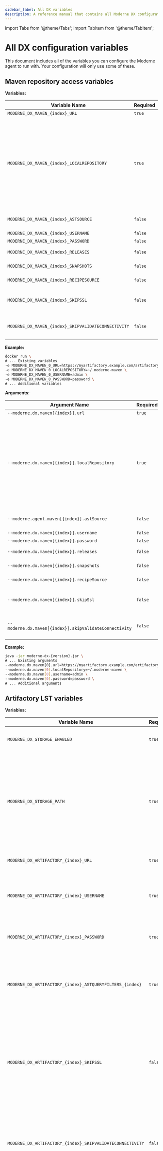 ```yaml
---
sidebar_label: All DX variables
description: A reference manual that contains all Moderne DX configuration variables.
---
```


import Tabs from '@theme/Tabs';
import TabItem from '@theme/TabItem';

# All DX configuration variables

This document includes all of the variables you can configure the Moderne agent to run with. Your configuration will only use some of these.

## Maven repository access variables

<Tabs groupId="dx-type">
<TabItem value="oci-container" label="OCI Container">

**Variables:**

| Variable Name                                 | Required | Default            | Description                                                                                                                                                           |
|-----------------------------------------------|----------|--------------------|-----------------------------------------------------------------------------------------------------------------------------------------------------------------------|
| `MODERNE_DX_MAVEN_{index}_URL`             | `true`   |                    | The URL of your Maven repository.                                                                                                                                     |
| `MODERNE_DX_MAVEN_{index}_LOCALREPOSITORY` | `true`   | `~/.moderne-maven` | The path on disk where LST artifacts and Maven index files will be downloaded to. This is on the disk where the agent is being run and **not** on the Maven instance. <br/><br/> LST artifacts are deleted from this location after they are transmitted to Moderne. Index files will remain behind to be used to detect diffs in the artifacts. <br/><br/> If multiple Maven repositories are configured on the agent, they **must** have different `MODERNE_DX_MAVEN_{index}_LOCALREPOSITORY` configured. |
| `MODERNE_DX_MAVEN_{index}_ASTSOURCE`       | `false`   | `true`             | Specifies whether or not this repository should be searched for LST artifacts. (Note: LSTs used to be called ASTs).                                                    |
| `MODERNE_DX_MAVEN_{index}_USERNAME`        | `false`  | `null`             | The username used to resolve artifacts.                                                                                                                               |
| `MODERNE_DX_MAVEN_{index}_PASSWORD`        | `false`  | `null`             | The password used to resolve artifacts.                                                                                                                               |
| `MODERNE_DX_MAVEN_{index}_RELEASES`        | `false`  | `true`             | Specifies whether or not this repository should be searched for releases.                                                                                             |
| `MODERNE_DX_MAVEN_{index}_SNAPSHOTS`       | `false`  | `true`             | Specifies whether or not this repository should be searched for snapshots.                                                                                            |
| `MODERNE_DX_MAVEN_{index}_RECIPESOURCE`    | `false`  | `true`             | Specifies whether or not this repository should be searched for recipe jars.                                                                                          |
| `MODERNE_DX_MAVEN_{index}_SKIPSSL`         | `false`  | `false`            | Whether or not to skip SSL/TLS verification for calls from the agent to this Maven repository. This must be set to `true` if you use a self-signed SSL/TLS certificate. |
| `MODERNE_DX_MAVEN_{index}_SKIPVALIDATECONNECTIVITY` | `false` | `false` | By default, on DX startup, we validate that it can connect to the configured resource, and fail to start up the DX if we cannot. Set this to `true` to skip this validation. |

**Example:**

```bash
docker run \
# ... Existing variables
-e MODERNE_DX_MAVEN_0_URL=https://myartifactory.example.com/artifactory/libs-releases-local \
-e MODERNE_DX_MAVEN_0_LOCALREPOSITORY=~/.moderne-maven \
-e MODERNE_DX_MAVEN_0_USERNAME=admin \
-e MODERNE_DX_MAVEN_0_PASSWORD=password \
# ... Additional variables
```
</TabItem>

<TabItem value="executable-jar" label="Executable JAR">

**Arguments:**

| Argument Name                                    | Required | Default            | Description                                                                                                                                                           |
|--------------------------------------------------|----------|--------------------|-----------------------------------------------------------------------------------------------------------------------------------------------------------------------|
| `--moderne.dx.maven[{index}].url`             | `true`   |                    | The URL of your Maven repository.                                                                                                                                     |
| `--moderne.dx.maven[{index}].localRepository` | `true`   | `~/.moderne-maven` | The path on disk where LST artifacts and Maven index files will be downloaded to. This is on the disk where the agent is being run and **not** on the Maven instance. <br/><br/> LST artifacts are deleted from this location after they are transmitted to Moderne. Index files will remain behind to be used to detect diffs in the artifacts. <br/><br/> If multiple Maven repositories are configured on the agent, they **must** have different `--moderne.dx.maven[{index}].localRepository` configured. |
| `--moderne.agent.maven[{index}].astSource`       | `false`   | `true`             | Specifies whether or not this repository should be searched for LST artifacts. (Note: LSTs used to be called ASTs).                                                    |
| `--moderne.dx.maven[{index}].username`        | `false`  | `null`             | The username used to resolve artifacts.                                                                                                                               |
| `--moderne.dx.maven[{index}].password`        | `false`  | `null`             | The password used to resolve artifacts.                                                                                                                               |
| `--moderne.dx.maven[{index}].releases`        | `false`  | `true`             | Specifies whether or not this repository should be searched for releases.                                                                                             |
| `--moderne.dx.maven[{index}].snapshots`       | `false`  | `true`             | Specifies whether or not this repository should be searched for snapshots.                                                                                            |
| `--moderne.dx.maven[{index}].recipeSource`    | `false`  | `true`             | Specifies whether or not this repository should be searched for recipe jars.                                                                                          |
| `--moderne.dx.maven[{index}].skipSsl`         | `false`  | `false`            | Whether or not to skip SSL/TLS verification for calls from the agent to this Maven repository. This must be set to `true` if you use a self-signed SSL/TLS certificate. |
| `--moderne.dx.maven[{index}].skipValidateConnectivity` | `false` | `false` | By default, on DX startup, we validate that it can connect to the configured resource, and fail to start up the DX if we cannot. Set this to `true` to skip this validation. |

**Example:**

```bash
java -jar moderne-dx-{version}.jar \
# ... Existing arguments
--moderne.dx.maven[0].url=https://myartifactory.example.com/artifactory/libs-releases-local \
--moderne.dx.maven[0].localRepository=~/.moderne-maven \
--moderne.dx.maven[0].username=admin \
--moderne.dx.maven[0].password=password \
# ... Additional arguments
```
</TabItem>
</Tabs>

## Artifactory LST variables

<Tabs groupId="dx-type">
<TabItem value="oci-container" label="OCI Container">

**Variables:**

| Variable Name                                             | Required | Default                                | Description                                                                                                                                                                                                                      |
|-----------------------------------------------------------|----------|----------------------------------------|----------------------------------------------------------------------------------------------------------------------------------------------------------------------------------------------------------------------------------|
| `MODERNE_DX_STORAGE_ENABLED`                              | `true`   | `false`                                | Enables persistent storage for the LST index.                                                                                                                                                                                    |
| `MODERNE_DX_STORAGE_PATH`                                 | `true`   | `<dx configuration directory>/storage` | The path of the LST index directory on the container or local disk. (`<dx configuration directory>`refers to the location where all configuration for DX lives, including the recipe catalog, tokens, etc. It's not configurable. |
| `MODERNE_DX_ARTIFACTORY_{index}_URL`                      | `true`   |                                        | The URL of your Artifactory instance.                                                                                                                                                                                            |
| `MODERNE_DX_ARTIFACTORY_{index}_USERNAME`                 | `true`   |                                        | The username used to connect to your Artifactory instance. This user must have permission to run AQL queries.                                                                                                                    |
| `MODERNE_DX_ARTIFACTORY_{index}_PASSWORD`                 | `true`   |                                        | The password used to connect to your Artifactory instance.                                                                                                                                                                       |
| `MODERNE_DX_ARTIFACTORY_{index}_ASTQUERYFILTERS_{index}`  | `true`   |                                        | The AQL query fragment used to select LST artifacts to send to Moderne. If multiple are specified, they are combined together with an `AND`.                                                                                     |
| `MODERNE_DX_ARTIFACTORY_{index}_SKIPSSL`                  | `false`  | `false`                                | Specifies whether or not to skip SSL verification for HTTP connections from the service to this Artifactory instance. This must be set to `true` if you use a self-signed SSL/TLS certificate.                                   |
| `MODERNE_DX_ARTIFACTORY_{index}_SKIPVALIDATECONNECTIVITY` | `false`  | `false`                                | By default, on DX startup, we validate that it can connect to the configured resource, and fail to start up the DX if we cannot. Set this to_ `true` _to skip this validation.                                                    |
| `MODERNE_DX_ARTIFACTSYNC_SINCE`                           | `false`  |                                        | Specifies how long in the past to sync your artifacts. Defaults to syncing all time. It is recommended to set a start date of the sync or it will try to search your entire artifactory.                                         |

**Example:**

```bash
docker run \
# ... Existing variables
-e MODERNE_DX_STORAGE_ENABLED=true \
-e MODERNE_DX_STORAGE_PATH=/some/storage/path \
-e MODERNE_DX_ARTIFACTORY_0_URL=https://myartifactory.example.com/artifactory/ \
-e MODERNE_DX_ARTIFACTORY_0_USERNAME=admin \
-e MODERNE_DX_ARTIFACTORY_0_PASSWORD=password \
-e MODERNE_DX_ARTIFACTORY_0_ASTQUERYFILTERS_0='"name":{"$match":"*-ast.jar"}' \
-e MODERNE_DX_ARTIFACTORY_0_ASTQUERYFILTERS_1='"repo":{"$eq":"example-maven"}' \
-e MODERNE_DX_ARTIFACTSYNC_SINCE=2024-01-01T00:00:00Z
# ... Additional variables
```
</TabItem>

<TabItem value="executable-jar" label="Executable JAR">

**Arguments:**

| Argument Name                                             | Required | Default                                | Description                                                                                                                                                                                                                      |
|-----------------------------------------------------------|----------|----------------------------------------|----------------------------------------------------------------------------------------------------------------------------------------------------------------------------------------------------------------------------------|
| `--moderne.dx.storage.enabled`                              | `true`   | `false`                                | Enables persistent storage for the LST index.                                                                                                                                                                                    |
| `--moderne.dx.storage.path`                                 | `true`   | `<dx configuration directory>/storage` | The path of the LST index directory on the container or local disk. (`<dx configuration directory>`refers to the location where all configuration for DX lives, including the recipe catalog, tokens, etc. It's not configurable. |
| `--moderne.dx.artifactory[{index}].url`                      | `true`   |                                        | The URL of your Artifactory instance.                                                                                                                                                                                            |
| `--moderne.dx.artifactory[{index}].username`                 | `true`   |                                        | The username used to connect to your Artifactory instance. This user must have permission to run AQL queries.                                                                                                                    |
| `--moderne.dx.artifactory[{index}].password`                 | `true`   |                                        | The password used to connect to your Artifactory instance.                                                                                                                                                                       |
| `--moderne.dx.artifactory[{index}].astQueryFilters[{index}]`  | `true`   |                                        | The AQL query fragment used to select LST artifacts to send to Moderne. If multiple are specified, they are combined together with an `AND`.                                                                                     |
| `--moderne.dx.artifactory[{index}].skipSsl`                  | `false`  | `false`                                | Specifies whether or not to skip SSL verification for HTTP connections from the service to this Artifactory instance. This must be set to `true` if you use a self-signed SSL/TLS certificate.                                   |
| `--moderne.dx.artifactory[{index}].skipValidateConnectivity` | `false`  | `false`                                | By default, on DX startup, we validate that it can connect to the configured resource, and fail to start up the DX if we cannot. Set this to_ `true` _to skip this validation.                                                    |
| `--moderne.dx.artifactSync.since`                           | `false`  |                                        | Specifies how long in the past to sync your artifacts. Defaults to syncing all time. It is recommended to set a start date of the sync or it will try to search your entire artifactory.                                         |

**Example:**

```bash
java -jar moderne-dx-{version}.jar \
# ... Existing arguments
--moderne.dx.storage.enabled=true \
---moderne.dx.storage.path=/some/storage/path \
--moderne.dx.artifactory[0].url=https://myartifactory.example.com/artifactory/ \
--moderne.dx.artifactory[0].username=admin \
--moderne.dx.artifactory[0].password=password \
--moderne.dx.artifactory[0].astQueryFilters[0]='{"name":{"$match":"*-ast.jar"}}' \
--moderne.dx.artifactory[0].astQueryFilters[1]='{"repo":{"$eq":"example-maven"}}' \
--moderne.dx.artifactSync.since=2024-01-01T00:00:00Z \
# ... Additional arguments
```
</TabItem>
</Tabs>

## Artifactory recipe variables

<Tabs groupId="dx-type">
<TabItem value="oci-container" label="OCI Container">

**Variables:**

| Variable Name                                 | Required | Default            | Description                                                                                                                                                           |
|-----------------------------------------------|----------|--------------------|-----------------------------------------------------------------------------------------------------------------------------------------------------------------------|
| `MODERNE_DX_MAVEN_{index}_URL`             | `true`   |                    | The URL of your Maven repository inside of Artifactory.                                                                                                                                     |
| `MODERNE_DX_MAVEN_{index}_ASTSOURCE`       | `true`   | `true`             | Specifies whether or not this repository should be searched for LST artifacts. Defaults to `true` – but you should set this to `false` (Note: LSTs used to be called ASTs).                                                    |
| `MODERNE_DX_MAVEN_{index}_LOCALREPOSITORY` | `true`   | `~/.moderne-maven` | The path on disk where Maven index files will be downloaded to. This is on the disk where the service is being run and **not** in Artifactory. <br/><br/> If multiple Maven repositories are configured on the agent, they **must** have different `MODERNE_DX_MAVEN_{index}_LOCALREPOSITORY` configured. |
| `MODERNE_DX_MAVEN_{index}_USERNAME`        | `false`  | `null`             | The username used to resolve artifacts.                                                                                                                               |
| `MODERNE_DX_MAVEN_{index}_PASSWORD`        | `false`  | `null`             | The password used to resolve artifacts.                                                                                                                               |
| `MODERNE_DX_MAVEN_{index}_RELEASES`        | `false`  | `true`             | Specifies whether or not this repository should be searched for releases.                                                                                             |
| `MODERNE_DX_MAVEN_{index}_SNAPSHOTS`       | `false`  | `true`             | Specifies whether or not this repository should be searched for snapshots.                                                                                            |
| `MODERNE_DX_MAVEN_{index}_RECIPESOURCE`    | `false`  | `true`             | Specifies whether or not this repository should be searched for recipe jars.                                                                                          |
| `MODERNE_DX_MAVEN_{index}_SKIPSSL`         | `false`  | `false`            | Whether or not to skip SSL/TLS verification for calls from the agent to this Maven repository. This must be set to `true` if you use a self-signed SSL/TLS certificate. |
| `MODERNE_DX_MAVEN_{index}_SKIPVALIDATECONNECTIVITY` | `false` | `false` | By default, on DX startup, we validate that it can connect to the configured resource, and fail to start up the DX if we cannot. Set this to `true` to skip this validation. |

**Example:**

```bash
docker run \
# ... Existing variables
-e MODERNE_DX_MAVEN_0_URL=https://myartifactory.example.com/artifactory/libs-releases-local \
-e MODERNE_DX_MAVEN_0_ASTSOURCE=false \
-e MODERNE_DX_MAVEN_0_LOCALREPOSITORY=~/.moderne-maven \
-e MODERNE_DX_MAVEN_0_USERNAME=admin \
-e MODERNE_DX_MAVEN_0_PASSWORD=password \
# ... Additional variables
```
</TabItem>

<TabItem value="executable-jar" label="Executable JAR">

**Arguments:**

| Argument Name                                 | Required | Default            | Description                                                                                                                                                           |
|-----------------------------------------------|----------|--------------------|-----------------------------------------------------------------------------------------------------------------------------------------------------------------------|
| `--moderne.dx.maven[{index}].url`             | `true`   |                    | The URL of your Maven repository inside of Artifactory.                                                                                                                                     |
| `--moderne.dx.maven[{index}].astSource`       | `true`   | `true`             | Specifies whether or not this repository should be searched for LST artifacts. Defaults to `true` – but you should set this to `false` (Note: LSTs used to be called ASTs).                                                    |
| `--moderne.dx.maven[{index}].localRepository` | `true`   | `~/.moderne-maven` | The path on disk where Maven index files will be downloaded to. This is on the disk where the service is being run and **not** in Artifactory. <br/><br/> If multiple Maven repositories are configured on the agent, they **must** have different `MODERNE_DX_MAVEN_{index}_LOCALREPOSITORY` configured. |
| `--moderne.dx.maven[{index}].username`        | `false`  | `null`             | The username used to resolve artifacts.                                                                                                                               |
| `--moderne.dx.maven[{index}].password`        | `false`  | `null`             | The password used to resolve artifacts.                                                                                                                               |
| `--moderne.dx.maven[{index}].releases`        | `false`  | `true`             | Specifies whether or not this repository should be searched for releases.                                                                                             |
| `--moderne.dx.maven[{index}].snapshots`       | `false`  | `true`             | Specifies whether or not this repository should be searched for snapshots.                                                                                            |
| `--moderne.dx.maven[{index}].recipeSource`    | `false`  | `true`             | Specifies whether or not this repository should be searched for recipe jars.                                                                                          |
| `--moderne.dx.maven[{index}].skipSsl`         | `false`  | `false`            | Whether or not to skip SSL/TLS verification for calls from the agent to this Maven repository. This must be set to `true` if you use a self-signed SSL/TLS certificate. |
| `--moderne.dx.maven[{index}].skipValidateConnectivity` | `false` | `false` | By default, on DX startup, we validate that it can connect to the configured resource, and fail to start up the DX if we cannot. Set this to `true` to skip this validation. |

**Example:**

```bash
java -jar moderne-dx-{version}.jar \
# ... Existing arguments
--moderne.dx.maven[0].url=https://myartifactory.example.com/artifactory/libs-releases-local \
--moderne.dx.maven[0].astSource=false \
--moderne.dx.maven[0].localRepository=~/.moderne-maven \
--moderne.dx.maven[0].username=admin \
--moderne.dx.maven[0].password=password \
# ... Additional arguments
```
</TabItem>
</Tabs>

## On-prem SCM variables

<Tabs groupId="dx-type">
<TabItem value="oci-container" label="OCI Container">

**Variables:**

| Variable Name                                                | Required | Default | Description                                                                                                                                                                                                      |
|--------------------------------------------------------------|----------|---------|------------------------------------------------------------------------------------------------------------------------------------------------------------------------------------------------------------------|
| `MODERNE_DX_SCM_{index}_BASEURL`                             | `true`   |         | The primary URL of your SCM server. This URL will be used as the origin.                                                                                                                                         |
| `MODERNE_DX_SCM_{index}_TYPE`                                | `true`   |         | Specifies the type of the SCM server (case insensitive). Choose between: `GitHub, GitLab, Bitbucket, BitbucketCloud, AzureDevOps`.                                                                               |
| `MODERNE_DX_SCM_{index}_ALTERNATEURLS_{alternate_url_index}` | `true`   |         | One or more alternate URLs (each with a different `{alternate_url_index}`) which point to the same server. Use this to specify all the protocol and port combinations that can be used to reach the same server. |

**Example:**

```bash
docker run \
# ... Existing variables
-e MODERNE_DX_SCM_0_BASEURL=https://bitbucket.example.com/stash \
-e MODERNE_DX_SCM_0_TYPE=Bitbucket \
-e MODERNE_DX_SCM_0_ALTERNATEURLS_0=ssh://bitbucket.example.com:7999 \
-e MODERNE_DX_SCM_0_ALTERNATEURLS_1=http://bitbucket.example.com:8080/stash \
# ... Additional variables
```
</TabItem>

<TabItem value="executable-jar" label="Executable JAR">


**Arguments:**

| Argument Name                                                | Required | Default | Description                                                                                                                                                                                                      |
|--------------------------------------------------------------|----------|---------|------------------------------------------------------------------------------------------------------------------------------------------------------------------------------------------------------------------|
| `--moderne.dx.scm[{index}].baseUrl`                             | `true`   |         | The primary URL of your SCM server. This URL will be used as the origin.                                                                                                                                         |
| `--moderne.dx.scm[{index}].type`                                | `true`   |         | Specifies the type of the SCM server (case insensitive). Choose between: `GitHub, GitLab, Bitbucket, BitbucketCloud, AzureDevOps`.                                                                               |
| `--moderne.dx.scm[{index}].alternateUrls[{alternate_url_index}]` | `true`   |         | One or more alternate URLs (each with a different `{alternate_url_index}`) which point to the same server. Use this to specify all the protocol and port combinations that can be used to reach the same server. |

**Example:**

```bash
java -jar moderne-dx-{version}.jar \
# ... Existing arguments
--moderne.dx.scm[0].baseUrl=https://bitbucket.example.com/stash \
--moderne.dx.scm[0].type=Bitbucket \
--moderne.dx.scm[0].alternateUrls[0]=ssh://bitbucket.example.com:7999 \
--moderne.dx.scm[0].alternateUrls[1]=http://bitbucket.example.com:8080/stash \
# ... Additional arguments
```
</TabItem>
</Tabs>

## Organizations service variables

<Tabs groupId="dx-type">
<TabItem value="oci-container" label="OCI Container">

**Variables:**

| Variable Name                                     | Required | Default | Description                                                                                                                                                                                                                                      |
|---------------------------------------------------|----------|---------|--------------------------------------------------------------------------------------------------------------------------------------------------------------------------------------------------------------------------------------------------|
| `MODERNE_DX_ORGANIZATION_URL`                     | `true`   |         | The URL of your GraphQL service that provides organization information. Cannot be combined with `MODERNE_DX_ORGANIZATION_REPOSCSV`.                                                                                                              |
| `MODERNE_DX_ORGANIZATION_REPOSCSV`                | `true`   |         | The path of your repos.csv file that provides organization information. Cannot be combined with `MODERNE_DX_ORGANIZATION_URL`.                                                                                                                   |
| `MODERNE_DX_ORGANIZATION_DEVCENTERJSON`           | `false`  |         | The path of your devcenter.json file that provides the devCenter configurations.                                                                                                        |
| `MODERNE_DX_ORGANIZATION_DEFAULTCOMMITOPTIONS`    | `false`  |         | The commit options used if not specified by the organization service.                                                                                                                                                                            |
| `MODERNE_DX_ORGANIZATION_UPDATE_INTERVAL_SECONDS` | `false`  | `600`   | Specifies how often to request your organization information. Only used when combined with `MODERNE_DX_ORGANIZATION_URL`.                                                                                                                        |
| `MODERNE_DX_ORGANIZATION_SKIPSSL`                 | `false`  | `false` | Specifies whether or not to skip SSL validation for HTTP connections to this Organization service instance. Only used when combined with `MODERNE_DX_ORGANIZATION_URL`. This must be set to `true` if you use a self-signed SSL/TLS certificate. |

**Example:**

```bash
docker run \
# ... Existing variables
-e MODERNE_DX_ORGANIZATION_URL=http://localhost:8091 \
-e MODERNE_DX_ORGANIZATION_UPDATE_INTERVAL_SECONDS=600 \
-e MODERNE_DX_ORGANIZATION_DEFAULTCOMMITOPTIONS=Direct,Branch,Fork,PullRequest,ForkAndPullRequest \
# ... Additional variables
```
</TabItem>

<TabItem value="executable-jar" label="Executable JAR">

**Arguments:**

| Argument Name                                     | Required | Default | Description                                                                                                                                                                                                                                        |
|---------------------------------------------------|----------|---------|----------------------------------------------------------------------------------------------------------------------------------------------------------------------------------------------------------------------------------------------------|
| `--moderne.dx.organization.url`                   | `true`   |         | The URL of your GraphQL service that provides organization information. Cannot be combined with `--moderne.dx.organization.url`.                                                                                                                |
| `--moderne.dx.organization.reposCsv`              | `true`   |         | The path of your repos.csv file that provides organization information. Cannot be combined with `--moderne.dx.organization.reposCsv`.                                                                                                              |
| `--moderne.dx.organization.devCenterJson`         | `false`  |         | The path of your devcenter.json file that provides the devCenter configurations.                                                                                                                                                                   |
| `--moderne.dx.organization.defaultCommitOptions`  | `false`  |         | The commit options used if not specified by the organization service.                                                                                                                                                                              |
| `--moderne.dx.organization.updateIntervalSeconds` | `false`  | `600`   | Specifies how often to request your organization information. Only used when combined with `--moderne.dx.organization.url`.                                                                                                                        |
| `--moderne.dx.organization.skipSsl`               | `false`  | `false` | Specifies whether or not to skip SSL validation for HTTP connections to this Organization service instance. Only used when combined with `--moderne.dx.organization.url`. This must be set to `true` if you use a self-signed SSL/TLS certificate. |

**Example:**

```bash
java -jar moderne-dx-{version}.jar \
# ... Existing arguments
--moderne.dx.organization.url=http://localhost:8091 \
--moderne.dx.organization.updateIntervalSeconds=600 \
--moderne.dx.organization.defaultCommitOptions=Direct,Branch,Fork,PullRequest,ForkAndPullRequest \
# ... Additional arguments
```
</TabItem>
</Tabs>

## Strict recipe sources variables

<Tabs groupId="dx-type">
<TabItem value="oci-container" label="OCI Container">

**Variables:**

| Variable Name                                | Required                                         | Default | Description                                                                                       |
|----------------------------------------------|--------------------------------------------------|---------|---------------------------------------------------------------------------------------------------|
| `MODERNE_DX_RECIPE_USEONLYCONFIGURED`        | `true`                                           |         | Only use the recipe sources configured in the service.                                            |
| `MODERNE_DX_RECIPE_POMCACHE_TYPE`            | `false`                                          |         | Used to specify what type of cache the POM should use. Acceptable values: `IN_MEMORY` or `REDIS`. |
| `MODERNE_DX_RECIPE_POMCACHE_ENTRYTTLMINUTES` | `false`                                          |         | How long entries should live in the POM cache.                                                    |
| `MODERNE_DX_RECIPE_POMCACHE_REDIS_HOST`      | `true` (If the POM cache type is set to `REDIS`) |         | The URL of the Redis instance.                                                                    |
| `MODERNE_DX_RECIPE_POMCACHE_REDIS_PORT`      | `true` (If the POM cache type is set to `REDIS`) |         | The port number of the Redis instance.                                                            |
| `MODERNE_DX_RECIPE_POMCACHE_REDIS_USERNAME`  | `false`                                          |         | The username needed to authenticate to the Redis instance.                                        |
| `MODERNE_DX_RECIPE_POMCACHE_REDIS_PASSWORD`  | `false`                                          |         | The password needed to authenticate with the Redis instance.                                      |
| `MODERNE_DX_RECIPE_POMCACHE_REDIS_SSL`       | `false`                                          | `false` | If set to `true`, then SSL will be enabled for the connection to the Redis instance.              |
| `MODERNE_DX_RECIPE_POMCACHE_REDIS_DATABASE`  | `false`                                          |         | The Redis DB index.                                                                               |

**Example:**

```bash
docker run \
# ... Existing variables
-e MODERNE_DX_RECIPE_USEONLYCONFIGURED=true \
# ... Additional variables
```
</TabItem>

<TabItem value="executable-jar" label="Executable JAR">

**Arguments:**

| Argument Name                                  | Required                                         | Default | Description                                                                                       |
|------------------------------------------------|--------------------------------------------------|---------|---------------------------------------------------------------------------------------------------|
| `--moderne.dx.recipe.useOnlyConfigured`        | `true`                                           |         | Only use the recipe sources configured in the service.                                            |
| `--moderne.dx.recipe.pomCache.type`            | `false`                                          |         | Used to specify what type of cache the POM should use. Acceptable values: `IN_MEMORY` or `REDIS`. |
| `--moderne.dx.recipe.pomCache.entryTtlMinutes` | `false`                                          |         | How long entries should live in the POM cache.                                                    |
| `--moderne.dx.recipe.pomCache.redis.host`      | `true` (If the POM cache type is set to `REDIS`) |         | The URL of the Redis instance.                                                                    |
| `--moderne.dx.recipe.pomCache.redis.port`      | `true` (If the POM cache type is set to `REDIS`) |         | The port number of the Redis instance.                                                            |
| `--moderne.dx.recipe.pomCache.redis.username`  | `false`                                          |         | The username needed to authenticate to the Redis instance.                                        |
| `--moderne.dx.recipe.pomCache.redis.password`  | `false`                                          |         | The password needed to authenticate with the Redis instance.                                      |
| `--moderne.dx.recipe.pomCache.redis.ssl`       | `false`                                          | `false` | If set to `true`, then SSL will be enabled for the connection to the Redis instance.              |
| `--moderne.dx.recipe.pomCache.redis.database`  | `false`                                          |         | The Redis DB index.                                                                               |

**Example:**

```bash
java -jar moderne-dx-{version}.jar \
# ... Existing arguments
--moderne.dx.recipe.useOnlyConfigured=true \
# ... Additional arguments
```
</TabItem>
</Tabs>
